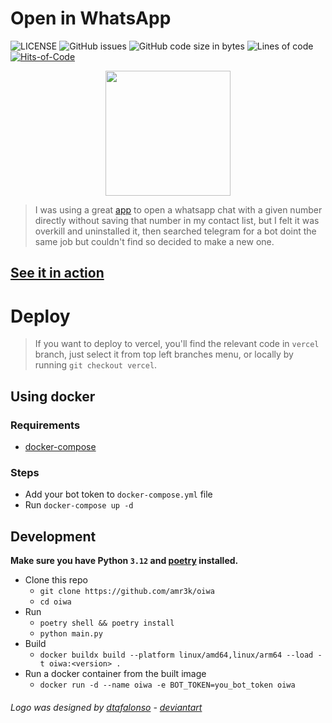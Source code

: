 # Open in WhatsApp

![LICENSE](https://img.shields.io/github/license/amr3k/oiwa?style=flat&color=ff0000)
![GitHub issues](https://img.shields.io/github/issues/amr3k/oiwa?color=fdf629)
![GitHub code size in bytes](https://img.shields.io/github/languages/code-size/amr3k/oiwa?color=c4fff9&label=Repo%20size)
![Lines of code](https://img.shields.io/tokei/lines/github/amr3k/oiwa?color=e63977)
[![Hits-of-Code](https://hitsofcode.com/github/amr3k/oiwa?branch=main)](https://hitsofcode.com/github/amr3k/oiwa/view?branch=main)


<div align="center" width="100%">
<img width=200 src="logo.png">
</div>

> I was using a great [app](https://github.com/subhamtyagi/openinwa/) to open a whatsapp chat with a given number directly without saving that number in my contact list, but I felt it was overkill and uninstalled it, then searched telegram for a bot doint the same job but couldn't find so decided to make a new one.

## [See it in action](https://t.me/OiWA_bot)


# Deploy
> If you want to deploy to vercel, you'll find the relevant code in `vercel` branch, just select it from top left branches menu, or locally by running `git checkout vercel`.
## Using docker

### Requirements

- [docker-compose](https://github.com/docker/compose)

### Steps

- Add your bot token to `docker-compose.yml` file
- Run `docker-compose up -d`

## Development
**Make sure you have Python `3.12` and [poetry](https://python-poetry.org/) installed.**

- Clone this repo
  - `git clone https://github.com/amr3k/oiwa`
  - `cd oiwa`
- Run
  - `poetry shell && poetry install`
  - `python main.py`
- Build
  - `docker buildx build --platform linux/amd64,linux/arm64 --load -t oiwa:<version> .`
- Run a docker container from the built image
  - `docker run -d --name oiwa -e BOT_TOKEN=you_bot_token oiwa`


###### Logo was designed by [dtafalonso](https://iconarchive.com/artist/dtafalonso.html) - [deviantart](https://www.deviantart.com/dtafalonso)
